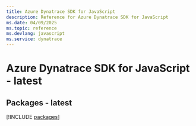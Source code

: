 ```yaml
---
title: Azure Dynatrace SDK for JavaScript
description: Reference for Azure Dynatrace SDK for JavaScript
ms.date: 04/09/2025
ms.topic: reference
ms.devlang: javascript
ms.service: dynatrace
---
```

# Azure Dynatrace SDK for JavaScript - latest
## Packages - latest
[!INCLUDE [packages](dynatrace-index.md)]